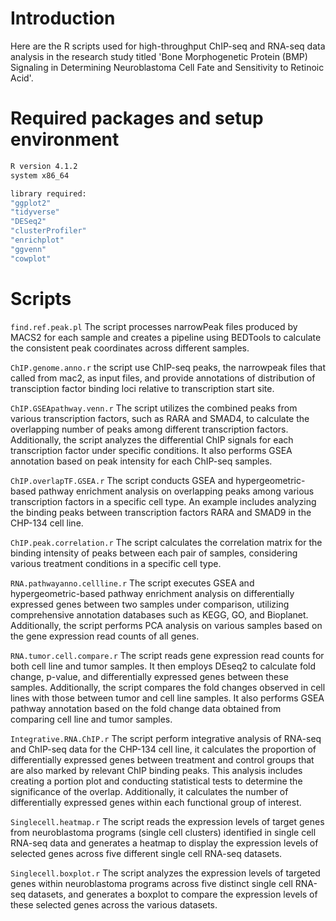 # Introduction

Here are the R scripts used for high-throughput ChIP-seq and RNA-seq data analysis in the research study titled 
'Bone Morphogenetic Protein (BMP) Signaling in Determining Neuroblastoma Cell Fate and Sensitivity to Retinoic Acid'.


# Required packages and setup environment 

```sh
R version 4.1.2
system x86_64

library required:
"ggplot2"
"tidyverse"
"DESeq2"
"clusterProfiler"
"enrichplot"
"ggvenn"
"cowplot"
```

# Scripts

`find.ref.peak.pl` The script processes narrowPeak files produced by MACS2 for each sample and creates a pipeline using BEDTools to calculate the consistent peak coordinates across different samples.  
 
`ChIP.genome.anno.r` the script use ChIP-seq peaks, the narrowpeak files that called from mac2, as input files, and provide annotations of distribution of transciption factor binding loci relative to transcription start site.  

`ChIP.GSEApathway.venn.r` The script utilizes the combined peaks from various transcription factors, such as RARA and SMAD4, to calculate the overlapping number of peaks among different transcription factors. Additionally, the script analyzes the differential ChIP signals for each transcription factor under specific conditions. It also performs GSEA annotation based on peak intensity for each ChIP-seq samples.  

`ChIP.overlapTF.GSEA.r` The script conducts GSEA and hypergeometric-based pathway enrichment analysis on overlapping peaks among various transcription factors in a specific cell type. An example includes analyzing the binding peaks between transcription factors RARA and SMAD9 in the CHP-134 cell line.

`ChIP.peak.correlation.r` The script calculates the correlation matrix for the binding intensity of peaks between each pair of samples, considering various treatment conditions in a specific cell type.

`RNA.pathwayanno.cellline.r` The script executes GSEA and hypergeometric-based pathway enrichment analysis on differentially expressed genes between two samples under comparison, utilizing comprehensive annotation databases such as KEGG, GO, and Bioplanet. Additionally, the script performs PCA analysis on various samples based on the gene expression read counts of all genes.  

`RNA.tumor.cell.compare.r` The script reads gene expression read counts for both cell line and tumor samples. It then employs DEseq2 to calculate fold change, p-value, and differentially expressed genes between these samples. Additionally, the script compares the fold changes observed in cell lines with those between tumor and cell line samples. It also performs GSEA pathway annotation based on the fold change data obtained from comparing cell line and tumor samples.

`Integrative.RNA.ChIP.r` The script perform integrative analysis of RNA-seq and ChIP-seq data for the CHP-134 cell line, it calculates the proportion of differentially expressed genes between treatment and control groups that are also marked by relevant ChIP binding peaks. This analysis includes creating a portion plot and conducting statistical tests to determine the significance of the overlap. Additionally, it calculates the number of differentially expressed genes within each functional group of interest.

`Singlecell.heatmap.r` The script reads the expression levels of target genes from neuroblastoma programs (single cell clusters) identified in single cell RNA-seq data and generates a heatmap to display the expression levels of selected genes across five different single cell RNA-seq datasets.

`Singlecell.boxplot.r` The script analyzes the expression levels of targeted genes within neuroblastoma programs across five distinct single cell RNA-seq datasets, and generates a boxplot to compare the expression levels of these selected genes across the various datasets.


